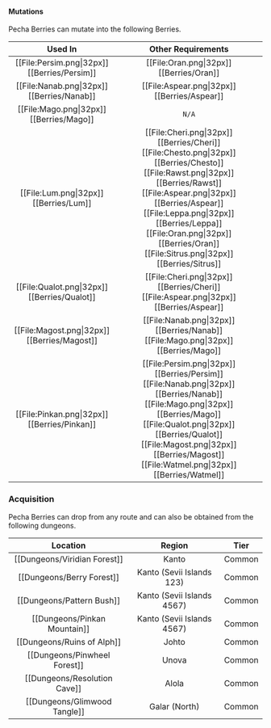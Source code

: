 #### Mutations
Pecha Berries can mutate into the following Berries.

| Used In                                       | Other Requirements |
| :---:                                         | :---: |
| [[File:Persim.png\|32px]] [[Berries/Persim]]  | [[File:Oran.png\|32px]] [[Berries/Oran]] |
| [[File:Nanab.png\|32px]] [[Berries/Nanab]]    | [[File:Aspear.png\|32px]] [[Berries/Aspear]] |
| [[File:Mago.png\|32px]] [[Berries/Mago]]      | `N/A` |
| [[File:Lum.png\|32px]] [[Berries/Lum]]        | [[File:Cheri.png\|32px]] [[Berries/Cheri]] [[File:Chesto.png\|32px]] [[Berries/Chesto]] [[File:Rawst.png\|32px]] [[Berries/Rawst]] [[File:Aspear.png\|32px]] [[Berries/Aspear]] [[File:Leppa.png\|32px]] [[Berries/Leppa]] [[File:Oran.png\|32px]] [[Berries/Oran]] [[File:Sitrus.png\|32px]] [[Berries/Sitrus]] |
| [[File:Qualot.png\|32px]] [[Berries/Qualot]]  | [[File:Cheri.png\|32px]] [[Berries/Cheri]] [[File:Aspear.png\|32px]] [[Berries/Aspear]] |
| [[File:Magost.png\|32px]] [[Berries/Magost]]  | [[File:Nanab.png\|32px]] [[Berries/Nanab]] [[File:Mago.png\|32px]] [[Berries/Mago]] |
| [[File:Pinkan.png\|32px]] [[Berries/Pinkan]]  | [[File:Persim.png\|32px]] [[Berries/Persim]] [[File:Nanab.png\|32px]] [[Berries/Nanab]] [[File:Mago.png\|32px]] [[Berries/Mago]] [[File:Qualot.png\|32px]] [[Berries/Qualot]] [[File:Magost.png\|32px]] [[Berries/Magost]] [[File:Watmel.png\|32px]] [[Berries/Watmel]] |

### Acquisition
Pecha Berries can drop from any route and can also be obtained from the following dungeons.

| Location	                    | Region | Tier	    |
| :---:                         | :---:     | :---:         |
| [[Dungeons/Viridian Forest]]	| Kanto | Common    |
| [[Dungeons/Berry Forest]]	    | Kanto (Sevii Islands 123) | Common	|
| [[Dungeons/Pattern Bush]]	    | Kanto (Sevii Islands 4567) | Common	|
| [[Dungeons/Pinkan Mountain]]	| Kanto (Sevii Islands 4567) | Common	|
| [[Dungeons/Ruins of Alph]]    | Johto | Common	|
| [[Dungeons/Pinwheel Forest]]  | Unova | Common	|
| [[Dungeons/Resolution Cave]]  | Alola | Common	|
| [[Dungeons/Glimwood Tangle]]  | Galar (North) | Common	|